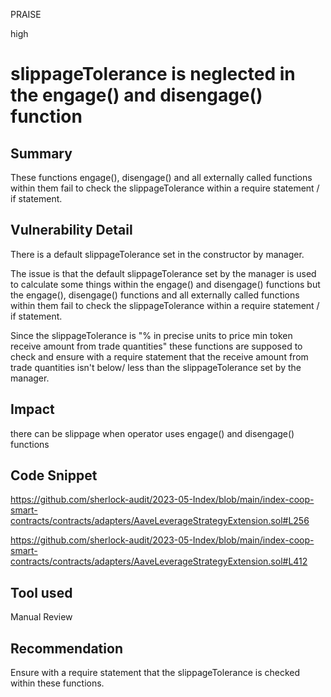 PRAISE

high

# slippageTolerance is neglected in the engage() and disengage() function

## Summary
These functions engage(), disengage()  and all externally called functions within them fail to check the slippageTolerance within a require statement / if statement. 

## Vulnerability Detail
There is a default slippageTolerance set in the constructor by manager. 

The issue is that the default slippageTolerance set by the manager is used to calculate some things within the engage() and disengage() functions but the engage(), disengage() functions and all externally called functions within them fail to check the slippageTolerance within a require statement / if statement.

Since the slippageTolerance is "% in precise units to price min token receive amount from trade quantities" these functions are supposed to check and ensure with a require statement that the receive amount from trade quantities isn't below/ less than the slippageTolerance set by the manager.

## Impact
there can be slippage when operator uses engage() and disengage() functions

## Code Snippet
https://github.com/sherlock-audit/2023-05-Index/blob/main/index-coop-smart-contracts/contracts/adapters/AaveLeverageStrategyExtension.sol#L256

https://github.com/sherlock-audit/2023-05-Index/blob/main/index-coop-smart-contracts/contracts/adapters/AaveLeverageStrategyExtension.sol#L412
## Tool used

Manual Review

## Recommendation
Ensure with a require statement that the slippageTolerance is checked within these functions. 
